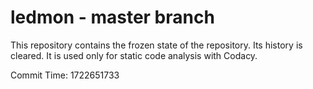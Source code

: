 # ledmon - master branch

This repository contains the frozen state of the repository.
Its history is cleared. It is used only for static code
analysis with Codacy.

Commit Time: 1722651733